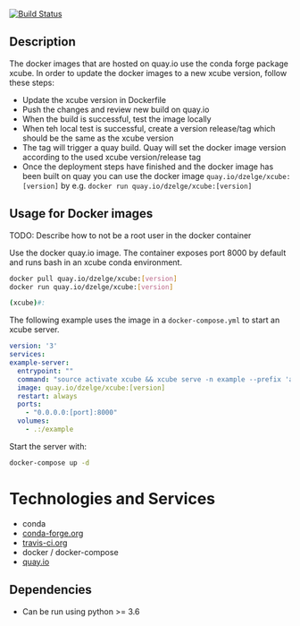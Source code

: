 [![Build Status](https://travis-ci.com/dcs4cop/xcube-docker.svg?branch=master)](https://travis-ci.com/dcs4cop/xcube-docker)

## Description

The docker images that are hosted on quay.io use the conda forge package xcube.
In order to update the docker images to a new xcube version, follow these steps:

- Update the xcube version in Dockerfile
- Push the changes and review new build on quay.io
- When the build is successful, test the image locally
- When teh local test is successful, create a version release/tag which should be the same as the xcube version
- The tag will trigger a quay build. Quay will set the docker image version according to the used
  xcube version/release tag
- Once the deployment steps have finished and the docker image has been built on quay
  you can use the docker image ```quay.io/dzelge/xcube:[version]``` by e.g.
  ```docker run quay.io/dzelge/xcube:[version]```


## Usage for Docker images

TODO: Describe how to not be a root user in the docker container

Use the docker quay.io image. The container exposes port 8000 by default and runs
bash in an xcube conda environment. 

```bash
docker pull quay.io/dzelge/xcube:[version]
docker run quay.io/dzelge/xcube:[version]

(xcube)#:
```

The following example uses the image in a ```docker-compose.yml``` to start
an xcube server. 

```yaml
version: '3'
services:
example-server:
  entrypoint: ""
  command: "source activate xcube && xcube serve -n example --prefix 'api/v1.dev' -p 8000 -v -u 30 -c /example/server-config.yml --traceperf"
  image: quay.io/dzelge/xcube:[version]
  restart: always
  ports:
    - "0.0.0.0:[port]:8000"
  volumes:
    - .:/example
```

Start the server with:

```bash
docker-compose up -d
```

# Technologies and Services

- conda
- [conda-forge.org](https://conda-forge.org/)
- [travis-ci.org](https://travis-ci.com/dcs4cop/xcube-conda) 
- docker / docker-compose
- [quay.io](https://quay.io/repository/dzelge/xcube)

## Dependencies

- Can be run using python >= 3.6



